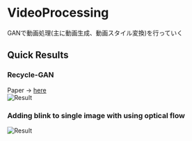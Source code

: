 # VideoProcessing
GANで動画処理(主に動画生成、動画スタイル変換)を行っていく

## Quick Results
### Recycle-GAN
Paper -> [here](https://arxiv.org/pdf/1808.05174.pdf)  
![Result](https://github.com/SerialLain3170/VideoProcessing/blob/master/Recycle-GAN/mtou.gif)

### Adding blink to single image with using optical flow
![Result](https://github.com/SerialLain3170/VideoProcessing/blob/master/AddBlink/cv_generation.gif)
